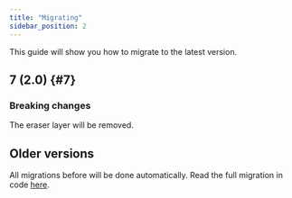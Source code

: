 ```yaml
---
title: "Migrating"
sidebar_position: 2
---
```


This guide will show you how to migrate to the latest version.

## 7 (2.0) {#7}

### Breaking changes

The eraser layer will be removed.

## Older versions

All migrations before will be done automatically.
Read the full migration in code [here](https://github.com/LinwoodCloud/Butterfly/blob/95825da4ebbf9ded392c863da577666dbcdda45c/app/lib/models/converter.dart#L17).
